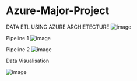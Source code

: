 # Azure-Major-Project
DATA ETL USING AZURE 
ARCHIETECTURE 
![image](https://user-images.githubusercontent.com/81363514/199384945-ee4d8d08-6dd3-4508-9967-ae1ec5f8a85f.png)



 

Pipeline 1
![image](https://user-images.githubusercontent.com/81363514/199384996-dd69d9c3-4057-4a7e-9a76-02614959cb8e.png)

 




Pipeline 2
![image](https://user-images.githubusercontent.com/81363514/199385021-f789c176-8e84-41c8-8e1a-0b9e9592337a.png)

 

Data Visualisation

![image](https://user-images.githubusercontent.com/81363514/199385070-6b65711b-4ec2-4cea-be06-eaa01c51d6e8.png)


 
